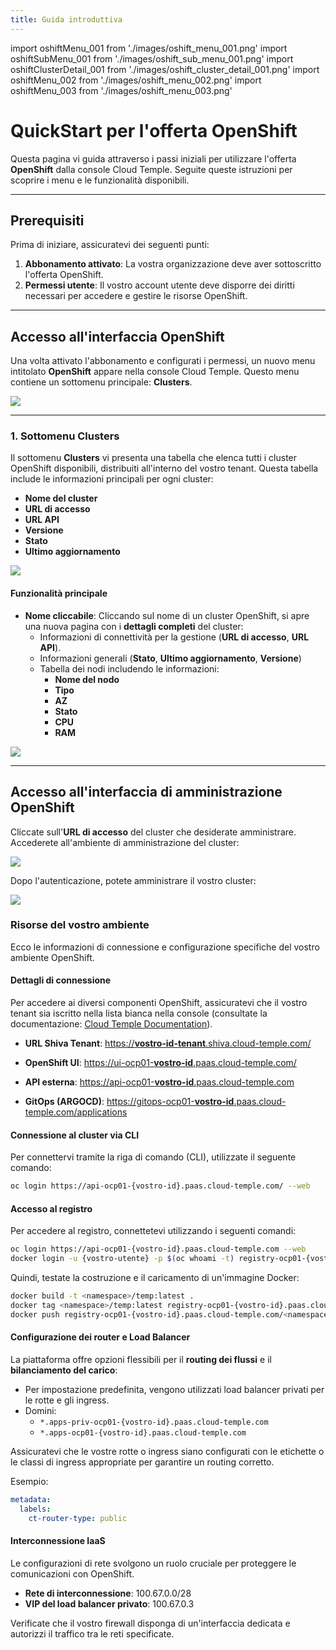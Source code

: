```yaml
---
title: Guida introduttiva
---
```

import oshiftMenu_001 from './images/oshift_menu_001.png'
import oshiftSubMenu_001 from './images/oshift_sub_menu_001.png'
import oshiftClusterDetail_001 from './images/oshift_cluster_detail_001.png'
import oshiftMenu_002 from './images/oshift_menu_002.png'
import oshiftMenu_003 from './images/oshift_menu_003.png'

# QuickStart per l'offerta OpenShift

Questa pagina vi guida attraverso i passi iniziali per utilizzare l'offerta **OpenShift** dalla console Cloud Temple. Seguite queste istruzioni per scoprire i menu e le funzionalità disponibili.

---

## Prerequisiti

Prima di iniziare, assicuratevi dei seguenti punti:

1. **Abbonamento attivato**: La vostra organizzazione deve aver sottoscritto l'offerta OpenShift.
2. **Permessi utente**: Il vostro account utente deve disporre dei diritti necessari per accedere e gestire le risorse OpenShift.

---

## Accesso all'interfaccia OpenShift

Una volta attivato l'abbonamento e configurati i permessi, un nuovo menu intitolato **OpenShift** appare nella console Cloud Temple. Questo menu contiene un sottomenu principale: **Clusters**.

<img src={oshiftMenu_001} />

---

### 1. Sottomenu **Clusters**

Il sottomenu **Clusters** vi presenta una tabella che elenca tutti i cluster OpenShift disponibili, distribuiti all'interno del vostro tenant. Questa tabella include le informazioni principali per ogni cluster:

- **Nome del cluster**
- **URL di accesso**
- **URL API**
- **Versione**
- **Stato**
- **Ultimo aggiornamento**

<img src={oshiftSubMenu_001} />

#### Funzionalità principale

- **Nome cliccabile**: Cliccando sul nome di un cluster OpenShift, si apre una nuova pagina con i **dettagli completi** del cluster:
  - Informazioni di connettività per la gestione (**URL di accesso**, **URL API**).
  - Informazioni generali (**Stato**, **Ultimo aggiornamento**, **Versione**)
  - Tabella dei nodi includendo le informazioni:
    - **Nome del nodo**
    - **Tipo**
    - **AZ**
    - **Stato**
    - **CPU**
    - **RAM**

<img src={oshiftClusterDetail_001} />

---

## Accesso all'interfaccia di amministrazione OpenShift

Cliccate sull'**URL di accesso** del cluster che desiderate amministrare. Accederete all'ambiente di amministrazione del cluster:

<img src={oshiftMenu_002} />

Dopo l'autenticazione, potete amministrare il vostro cluster:

<img src={oshiftMenu_003} />

### Risorse del vostro ambiente

Ecco le informazioni di connessione e configurazione specifiche del vostro ambiente OpenShift.

#### Dettagli di connessione

Per accedere ai diversi componenti OpenShift, assicuratevi che il vostro tenant sia iscritto nella lista bianca nella console (consultate la documentazione: [Cloud Temple Documentation](https://docs.cloud-temple.com/)).

- __URL Shiva Tenant__:
  [https://__vostro-id-tenant__.shiva.cloud-temple.com/](https://**vostro-id-tenant**.shiva.cloud-temple.com/)

- __OpenShift UI__:
  [https://ui-ocp01-__vostro-id__.paas.cloud-temple.com/](https://ui-ocp01-**vostro-id**.paas.cloud-temple.com/)

- __API esterna__:
  [https://api-ocp01-__vostro-id__.paas.cloud-temple.com](https://api-ocp01-**vostro-id**.paas.cloud-temple.com)

- __GitOps (ARGOCD)__:
  [https://gitops-ocp01-__vostro-id__.paas.cloud-temple.com/applications](https://gitops-ocp01-**vostro-id**.paas.cloud-temple.com/applications)

#### Connessione al cluster via CLI

Per connettervi tramite la riga di comando (CLI), utilizzate il seguente comando:

```bash
oc login https://api-ocp01-{vostro-id}.paas.cloud-temple.com/ --web
```

#### Accesso al registro

Per accedere al registro, connettetevi utilizzando i seguenti comandi:

```bash
oc login https://api-ocp01-{vostro-id}.paas.cloud-temple.com --web
docker login -u {vostro-utente} -p $(oc whoami -t) registry-ocp01-{vostro-id}.paas.cloud-temple.com
```

Quindi, testate la costruzione e il caricamento di un'immagine Docker:

```bash
docker build -t <namespace>/temp:latest .
docker tag <namespace>/temp:latest registry-ocp01-{vostro-id}.paas.cloud-temple.com/<namespace>/temp:latest
docker push registry-ocp01-{vostro-id}.paas.cloud-temple.com/<namespace>/temp:latest
```

#### Configurazione dei router e Load Balancer

La piattaforma offre opzioni flessibili per il __routing dei flussi__ e il __bilanciamento del carico__:

- Per impostazione predefinita, vengono utilizzati load balancer privati per le rotte e gli ingress.
- Domini:
  - `*.apps-priv-ocp01-{vostro-id}.paas.cloud-temple.com`
  - `*.apps-ocp01-{vostro-id}.paas.cloud-temple.com`

Assicuratevi che le vostre rotte o ingress siano configurati con le etichette o le classi di ingress appropriate per garantire un routing corretto.

Esempio:

```yaml
metadata:
  labels:
    ct-router-type: public
```

#### Interconnessione IaaS

Le configurazioni di rete svolgono un ruolo cruciale per proteggere le comunicazioni con OpenShift.

- __Rete di interconnessione__: 100.67.0.0/28
- __VIP del load balancer privato__: 100.67.0.3

Verificate che il vostro firewall disponga di un'interfaccia dedicata e autorizzi il traffico tra le reti specificate.
